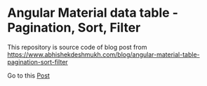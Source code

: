 # Angular Material data table - Pagination, Sort, Filter

This repository is source code of blog post from https://www.abhishekdeshmukh.com/blog/angular-material-table-pagination-sort-filter

Go to this [Post](https://abhishekdeshmukh.com/blog/angular-material-table-pagination-sort-filter)
